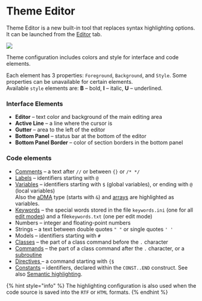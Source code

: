 # Theme Editor

Theme Editor is a new built-in tool that replaces syntax highlighting options. It can be launched from the [Editor](editor.md#color-theme) tab.

![](../../.gitbook/assets/theme-editor-en.PNG)

Theme configuration includes colors and style for interface and code elements.

Each element has 3 properties: `Foreground`, `Background`, and `Style`. Some properties can be unavailable for certain elements.\
Available `style` elements are: **B** – bold, **I** – italic, **U** – underlined.

### **Interface Elements**

* **Editor** – text color and background of the main editing area
* **Active Line** – a line where the cursor is
* **Gutter** – area to the left of the editor
* **Bottom Panel** – status bar at the bottom of the editor
* **Bottom Panel Border** – color of section borders in the bottom panel

### Code elements

* [Comments](../../language/comments.md) – a text after `//` or between `{}` or `/* */`
* [Labels](../../language/data-types/) – identifiers starting with `@`
* [Variables](../../language/data-types/variables.md) – identifiers starting with `$` (global variables), or ending with `@` (local variables)\
  Also the [aDMA](../../language/data-types/) type (starts with `&`) and [arrays](../../language/data-types/arrays.md) are highlighted as variables.
* [Keywords](../../language/instructions/keywords.md) – the special words stored in the file `keywords.ini` (one for all [edit modes](../../edit-modes/)) and a file`keywords.txt` (one per edit mode)
* Numbers – integer and floating-point numbers
* Strings – a text between double quotes `" "` or single quotes `' '`
* Models – identifiers starting with `#`
* [Classes](../../language/instructions/classes.md) – the part of a class command before the `.` character
* [Commands](../../language/instructions/classes.md) – the part of a class command after the `.` character, or a [subroutine](../../language/data-types/#labels)
* [Directives ](../../language/directives.md)– a command starting with `{$`
* [Constants](../../language/data-types/constants.md) – identifiers, declared within the `CONST..END` construct. See also [Semantic highlighting](editor.md#editor-configuration).

{% hint style="info" %}
The highlighting configuration is also used when the code source is saved into the `RTF` or `HTML` formats.
{% endhint %}
